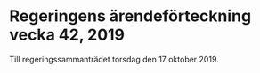 # Regeringens ärendeförteckning vecka 42, 2019

Till regeringssammanträdet torsdag den 17 oktober 2019.
